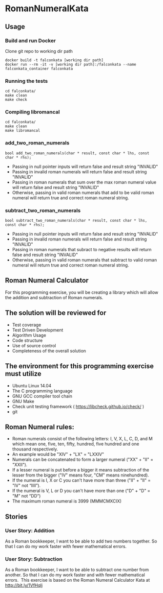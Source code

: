 # RomanNumeralKata

## Usage
### Build and run Docker
Clone git repo to working dir path
```
docker build -t falconkata [working dir path]
docker run --rm -it -v [working dir path]:/falconkata --name falconkata_container falconkata
```

### Running the tests
```
cd falconkata/
make clean
make check
```

### Compiling libromancal
```
cd falconkata/
make clean
make libromancal
```

### add_two_roman_numerals
```
bool add_two_roman_numerals(char * result, const char * lhs, const char * rhs);
```
- Passing in null pointer inputs will return false and result string "INVALID"
- Passing in invalid roman numerals will return false and result string "INVALID"
- Passing in roman numerals that sum over the max roman numeral value will return false and result string "INVALID"
- Otherwise, passing in valid roman numerals that add to be valid roman numeral will return true and correct roman numeral string.

### subtract_two_roman_numerals
```
bool subtract_two_roman_numerals(char * result, const char * lhs, const char * rhs);
```
- Passing in null pointer inputs will return false and result string "INVALID"
- Passing in invalid roman numerals will return false and result string "INVALID"
- Passing in roman numerals that subract to negative results will return false and result string "INVALID"
- Otherwise, passing in valid roman numerals that subtract to valid roman numeral will return true and correct roman numeral string.


## Roman Numeral Calculator
For this programming exercise, you will be creating a library which will allow the addition and subtraction of Roman numerals.

## The solution will be reviewed for
- Test coverage
- Test Driven Development
- Algorithm Usage
- Code structure
- Use of source control  
- Completeness of the overall solution

## The environment for this programming exercise  must  utilize
- Ubuntu Linux 14.04
- The C programming language
- GNU GCC compiler tool chain
- GNU Make
- Check unit testing framework ( https://libcheck.github.io/check/ )
- git

## Roman Numeral rules:
- Roman numerals consist of the following letters: I, V, X, L, C, D, and M which mean one, five, ten, fifty, hundred, five hundred and one thousand respectively.
- An example would be "XIV" + "LX" = "LXXIV"
- Numerals can be concatenated to form a larger numeral ("XX" + "II" = "XXII").
- If a lesser numeral is put before a bigger it means subtraction of the lesser from the bigger ("IV" means four, "CM" means ninehundred).
- If the numeral is I, X or C you can't have more than three ("II" + "II" = "IV" not “IIII”).
- If the numeral is V, L or D you can't have more than one ("D" + "D" = "M" not “DD”)
- The maximum roman numeral is 3999 (MMMCMXCIX)

## Stories
### User Story: Addition
As a Roman bookkeeper, I want to be able to add two numbers together. So that I can do my work faster with fewer mathematical errors.

### User Story: Subtraction
As a Roman bookkeeper, I want to be able to subtract one number from another. So that I can do my work faster and with fewer mathematical errors.
­­­­­­­­­­­­­­­­­­­­­­­­­­­­­­­­­­­
This exercise is based on the Roman Numeral Calculator Kata at  http://bit.ly/1VfHqlj
